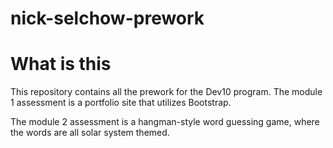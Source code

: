# nick-selchow-prework

# What is this

This repository contains all the prework for the Dev10 program. The module 1 assessment is a portfolio site that utilizes Bootstrap.

The module 2 assessment is a hangman-style word guessing game, where the words are all solar system themed.